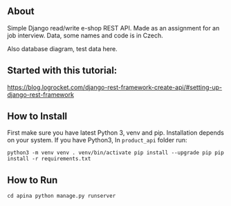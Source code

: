 ## About
Simple Django read/write e-shop REST API.
Made as an assignment for an job interview.
Data, some names and code is in Czech.


Also database diagram, test data here.


## Started with this tutorial:
https://blog.logrocket.com/django-rest-framework-create-api/#setting-up-django-rest-framework


## How to Install
First make sure you have latest Python 3, venv and pip.
Installation depends on your system. If you have Python3, 
In `product_api` folder run:

`
python3 -m venv venv
. venv/bin/activate
pip install --upgrade pip
pip install -r requirements.txt
`

## How to Run
`
cd apina
python manage.py runserver
`
